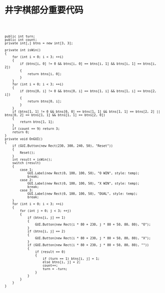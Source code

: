# 井字棋部分重要代码

<p>
  <code>
  
    public int turn;
    public int count;
    private int[,] btns = new int[3, 3];
    
    private int isWin()
    {
        for (int i = 0; i < 3; ++i)
        {
            if (btns[i, 0] != 0 && btns[i, 0] == btns[i, 1] && btns[i, 1] == btns[i, 2])
            {
                return btns[i, 0];
            }
        }
        for (int i = 0; i < 3; ++i)
        {
            if (btns[0, i] != 0 && btns[0, i] == btns[1, i] && btns[1, i] == btns[2, i])
            {
                return btns[0, i];
            }
        }
        if (btns[1, 1] != 0 && btns[0, 0] == btns[1, 1] && btns[1, 1] == btns[2, 2] || btns[0, 2] == btns[1, 1] && btns[1, 1] == btns[2, 0])
        {
            return btns[1, 1];
        }
        if (count == 9) return 3;
        return 0;
    }
    private void OnGUI()
    {
        if (GUI.Button(new Rect(230, 300, 240, 50), "Reset"))
        {
            Reset();
        }
        int result = isWin();
        switch (result)
        {
            case 1:
                GUI.Label(new Rect(0, 100, 100, 50), "O WIN", style: temp);
                break;
            case 2:
                GUI.Label(new Rect(0, 100, 100, 50), "X WIN", style: temp);
                break;
            case 3:
                GUI.Label(new Rect(0, 100, 100, 50), "DUAL", style: temp);
                break;
        }
        for (int i = 0; i < 3; ++i)
        {
            for (int j = 0; j < 3; ++j)
            {
                if (btns[i, j] == 1)
                {
                    GUI.Button(new Rect(i * 80 + 230, j * 80 + 50, 80, 80), "O");
                }
                if (btns[i, j] == 2)
                {
                    GUI.Button(new Rect(i * 80 + 230, j * 80 + 50, 80, 80), "X");
                }
                if (GUI.Button(new Rect(i * 80 + 230, j * 80 + 50, 80, 80), ""))
                {
                    if (result == 0)
                    {
                        if (turn == 1) btns[i, j] = 1;
                        else btns[i, j] = 2;
                        count++;
                        turn = -turn;
                    }
                }
            }
        }
    }
  

  </code>
</p>
